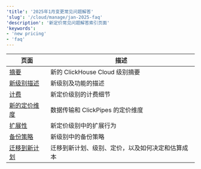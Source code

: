 ```yaml
---
'title': '2025年1月变更常见问题解答'
'slug': '/cloud/manage/jan-2025-faq'
'description': '新定价常见问题解答索引页面'
'keywords':
- 'new pricing'
- 'faq'
---
```




<!-- 
以下目录由 https://github.com/ClickHouse/clickhouse-docs/blob/main/scripts/autogenerate-table-of-contents.sh 自动生成
基于 YAML frontmatter 字段 title、slug、description。如果您发现了目录中的错误，请直接编辑文件的 frontmatter。
-->
| 页面 | 描述 |
|-----|-----|
| [摘要](/docs/cloud/manage/jan-2025-faq/summary) | 新的 ClickHouse Cloud 级别摘要 |
| [新级别描述](/docs/cloud/manage/jan-2025-faq/new-tiers) | 新级别及功能的描述 |
| [计费](/docs/cloud/manage/jan-2025-faq/billing) | 新定价级别的计费细节 |
| [新的定价维度](/docs/cloud/manage/jan-2025-faq/pricing-dimensions) | 数据传输和 ClickPipes 的定价维度 |
| [扩展性](/docs/cloud/manage/jan-2025-faq/scaling) | 新定价级别中的扩展行为 |
| [备份策略](/docs/cloud/manage/jan-2025-faq/backup) | 新级别中的备份策略 |
| [迁移到新计划](/docs/cloud/manage/jan-2025-faq/plan-migrations) | 迁移到新计划、级别、定价，以及如何决定和估算成本 |
